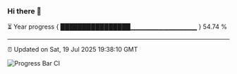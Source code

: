 ### Hi there 👋

⏳ Year progress { ████████████████▁▁▁▁▁▁▁▁▁▁▁▁▁▁ } 54.74 %

---

⏰ Updated on Sat, 19 Jul 2025 19:38:10 GMT

![Progress Bar CI](https://github.com/IshwaranRudhara/GIT-ACTION/workflows/Progress%20Bar%20CI/badge.svg)
